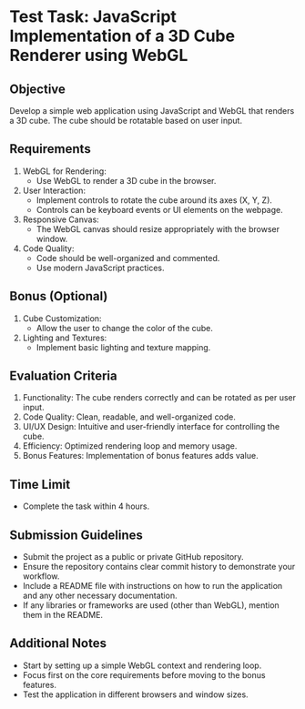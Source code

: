 # Test Task: JavaScript Implementation of a 3D Cube Renderer using WebGL

## Objective

Develop a simple web application using JavaScript and WebGL that renders a 3D cube. The cube should be rotatable based on user input.

## Requirements

1. WebGL for Rendering:
   - Use WebGL to render a 3D cube in the browser.
2. User Interaction:
   - Implement controls to rotate the cube around its axes (X, Y, Z).
   - Controls can be keyboard events or UI elements on the webpage.
3. Responsive Canvas:
    - The WebGL canvas should resize appropriately with the browser window.
4. Code Quality:
    - Code should be well-organized and commented.
    - Use modern JavaScript practices.

## Bonus (Optional)

1. Cube Customization:
    - Allow the user to change the color of the cube.
2. Lighting and Textures:
    - Implement basic lighting and texture mapping.

## Evaluation Criteria

1. Functionality: The cube renders correctly and can be rotated as per user input.
2. Code Quality: Clean, readable, and well-organized code.
3. UI/UX Design: Intuitive and user-friendly interface for controlling the cube.
4. Efficiency: Optimized rendering loop and memory usage.
5. Bonus Features: Implementation of bonus features adds value.

## Time Limit

- Complete the task within 4 hours.

## Submission Guidelines

- Submit the project as a public or private GitHub repository.
- Ensure the repository contains clear commit history to demonstrate your workflow.
- Include a README file with instructions on how to run the application and any other necessary documentation.
- If any libraries or frameworks are used (other than WebGL), mention them in the README.

## Additional Notes

- Start by setting up a simple WebGL context and rendering loop.
- Focus first on the core requirements before moving to the bonus features.
- Test the application in different browsers and window sizes.
